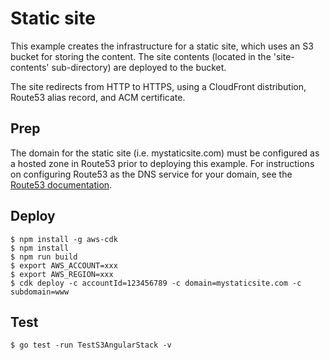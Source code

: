 # Static site

This example creates the infrastructure for a static site, which uses an S3 bucket for storing the content.  The site contents (located in the 'site-contents' sub-directory) are deployed to the bucket.

The site redirects from HTTP to HTTPS, using a CloudFront distribution, Route53 alias record, and ACM certificate.

## Prep

The domain for the static site (i.e. mystaticsite.com) must be configured as a hosted zone in Route53 prior to deploying this example. For instructions on configuring Route53 as the DNS service for your domain, see the [Route53 documentation](https://docs.aws.amazon.com/Route53/latest/DeveloperGuide/dns-configuring.html).

## Deploy

```shell
$ npm install -g aws-cdk
$ npm install
$ npm run build
$ export AWS_ACCOUNT=xxx
$ export AWS_REGION=xxx
$ cdk deploy -c accountId=123456789 -c domain=mystaticsite.com -c subdomain=www
```

## Test
```shell
$ go test -run TestS3AngularStack -v
```

